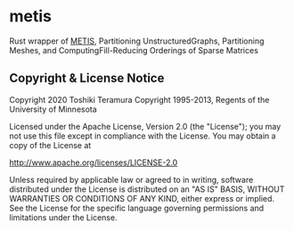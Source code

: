 metis
======

Rust wrapper of [METIS](http://glaros.dtc.umn.edu/gkhome/metis/metis/overview),
Partitioning UnstructuredGraphs, Partitioning Meshes, and ComputingFill-Reducing Orderings of Sparse Matrices

Copyright & License Notice
---------------------------

Copyright 2020 Toshiki Teramura
Copyright 1995-2013, Regents of the University of Minnesota

Licensed under the Apache License, Version 2.0 (the "License");
you may not use this file except in compliance with the License.
You may obtain a copy of the License at

http://www.apache.org/licenses/LICENSE-2.0

Unless required by applicable law or agreed to in writing, software
distributed under the License is distributed on an "AS IS" BASIS,
WITHOUT WARRANTIES OR CONDITIONS OF ANY KIND, either express or 
implied. See the License for the specific language governing 
permissions and limitations under the License.
